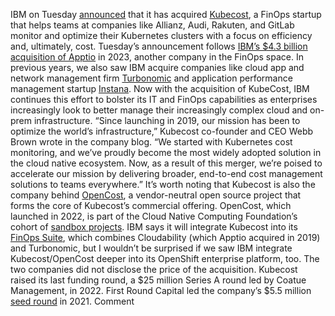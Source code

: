 IBM on Tuesday
[announced](https://newsroom.ibm.com/blog-ibm-acquires-kubecost-to-broaden-hybrid-cloud-cost-management-capabilities) that it has acquired [Kubecost](https://www.kubecost.com/), a FinOps startup that helps teams at companies like Allianz, Audi, Rakuten, and GitLab monitor and optimize their Kubernetes clusters with a focus on efficiency and, ultimately, cost.
Tuesday’s announcement follows
[IBM’s $4.3 billion acquisition of Apptio](https://techcrunch.com/2023/06/26/ibm-acquires-apptio-from-vista-for-4-6b-in-cash-to-double-down-on-hybrid-cloud-services/) in 2023, another company in the FinOps space. In previous years, we also saw IBM acquire companies like cloud app and network management firm [Turbonomic](https://techcrunch.com/2021/04/29/ibm-is-acquiring-turbonomic-valued-at-963m-in-2019/) and application performance management startup [Instana](https://techcrunch.com/2020/11/18/ibm-is-acquiring-apm-startup-instana-as-it-continues-to-expand-hybrid-cloud-vision/). Now with the acquisition of KubeCost, IBM continues this effort to bolster its IT and FinOps capabilities as enterprises increasingly look to better manage their increasingly complex cloud and on-prem infrastructure.
“Since launching in 2019, our mission has been to optimize the world’s infrastructure,” Kubecost co-founder and CEO Webb Brown wrote in the company blog. “We started with Kubernetes cost monitoring, and we’ve proudly become the most widely adopted solution in the cloud native ecosystem. Now, as a result of this merger, we’re poised to accelerate our mission by delivering broader, end-to-end cost management solutions to teams everywhere.”
It’s worth noting that Kubecost is also the company behind
[OpenCost](https://www.opencost.io/), a vendor-neutral open source project that forms the core of Kubecost’s commercial offering. OpenCost, which launched in 2022, is part of the Cloud Native Computing Foundation’s cohort of [sandbox projects](https://www.opencost.io/blog/introducing-opencost).
IBM says it will integrate Kubecost into its
[FinOps Suite](https://www.ibm.com/blog/announcement/finops-for-all-cloud-costs-and-stakeholders/), which combines Cloudability (which Apptio acquired in 2019) and Turbonomic, but I wouldn’t be surprised if we saw IBM integrate Kubecost/OpenCost deeper into its OpenShift enterprise platform, too.
The two companies did not disclose the price of the acquisition. Kubecost raised its last funding round, a $25 million Series A round led by Coatue Management, in 2022. First Round Capital led the company’s $5.5 million
[seed round](https://blog.kubecost.com/blog/announcing-kubecost-first-round/) in 2021.
Comment